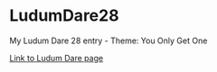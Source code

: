 LudumDare28
===========

My Ludum Dare 28 entry - Theme: You Only Get One

[Link to Ludum Dare page](http://www.ludumdare.com/compo/ludum-dare-28/?action=preview&uid=14638)